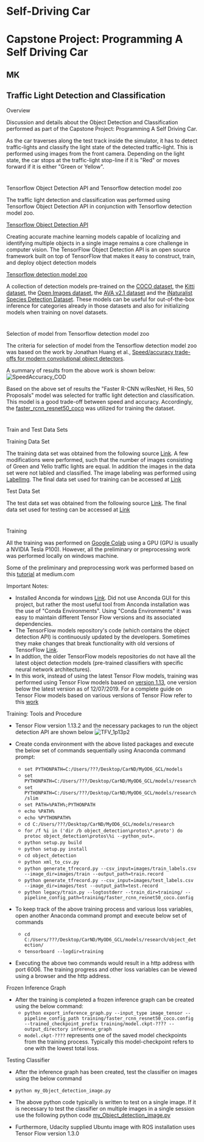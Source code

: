 # **Self-Driving Car**
# **Capstone Project: Programming A Self Driving Car**

## MK

## Traffic Light Detection and Classification

Overview

Discussion and details about the Object Detection and Classification performed as part of the Capstone Project: Programming A Self Driving Car.

As the car traverses along the test track inside the simulator, it has to detect traffic-lights and classify the light state of the detected traffic-light. This is performed using images from the front camera. Depending on the light state, the car stops at the traffic-light stop-line if it is "Red" or moves forward if it is either "Green or Yellow".

[//]: # (Image References)

[image1]: ./Writeup_IV/SpeedAccuracy_COD.png "SpeedAccuracy_COD"
[image2]: ./Writeup_IV/TFV_1p13p2.png "TFV_1p13p2"


#
Tensorflow Object Detection API and Tensorflow detection model zoo

The traffic light detection and classification was performed using Tensorflow Object Detection API in conjunction with Tensorflow detection model zoo. 

[Tensorflow Object Detection API](https://github.com/tensorflow/models/tree/master/research/object_detection)

Creating accurate machine learning models capable of localizing and identifying multiple objects in a single image remains a core challenge in computer vision. The TensorFlow Object Detection API is an open source framework built on top of TensorFlow that makes it easy to construct, train, and deploy object detection models

[Tensorflow detection model zoo](https://github.com/tensorflow/models/blob/master/research/object_detection/g3doc/detection_model_zoo.md)

A collection of detection models pre-trained on the [COCO
dataset](http://mscoco.org), the [Kitti dataset](http://www.cvlibs.net/datasets/kitti/),
the [Open Images dataset](https://github.com/openimages/dataset), the
[AVA v2.1 dataset](https://research.google.com/ava/) and the
[iNaturalist Species Detection Dataset](https://github.com/visipedia/inat_comp/blob/master/2017/README.md#bounding-boxes).
These models can be useful for out-of-the-box inference for categories already in those datasets  and also for initializing models when training on novel datasets.

#
Selection of model from Tensorflow detection model zoo

The criteria for selection of model from the Tensorflow detection model zoo was based on the work by Jonathan Huang et al.,
[Speed/accuracy trade-offs for modern convolutional object detectors](https://arxiv.org/pdf/1611.10012.pdf).
 
 A summary of results from the above work is shown below:
![][image1]

Based on the above set of results the "Faster R-CNN w/ResNet, Hi Res, 50 Proposals" model was selected for traffic light detection and classification. This model is a good trade-off between speed and accuracy. Accordingly, the [faster_rcnn_resnet50_coco](http://download.tensorflow.org/models/object_detection/faster_rcnn_resnet50_coco_2018_01_28.tar.gz) was utilized for training the dataset.

#
Train and Test Data Sets

Training Data Set

The training data set was obtained from the following source [Link](https://github.com/coldKnight/TrafficLight_Detection-TensorFlowAPI). A few modifications were performed, such that the number of images consisting of Green and Yello traffic lights are equal. In addition the images in the data set were not labled and classified. The image labeling was performed using [LabelImg](https://github.com/tzutalin/labelImg). The final data set used for training can be accessed at [Link](https://drive.google.com/open?id=1kDV6NReRehsExP-mdMYqoYGszpVZhaEp)

Test Data Set

The test data set was obtained from the following source [Link](https://github.com/alex-lechner/Traffic-Light-Classification). The final data set used for testing can be accessed at [Link](https://drive.google.com/open?id=1cg_Owcn-nXXpufHn2g6D7ElVE65ZWqag)

#
Training

All the training was performed on [Google Colab](https://colab.research.google.com/notebooks/welcome.ipynb) using a GPU (GPU is usually a NVIDIA Tesla P100). However, all the preliminary or preprocessing work was performed locally on windows machine.

Some of the preliminary and preprocessing work was performed based on this [tutorial](https://medium.com/object-detection-using-tensorflow-and-coco-pre/object-detection-using-tensorflow-and-coco-pre-trained-models-5d8386019a8) at medium.com

Important Notes:
- Installed Anconda for windows [Link](https://www.anaconda.com/distribution/). Did not use Anconda GUI for this project, but rather the most useful tool from Anconda installation was the use of "Conda Environments". Using "Conda Environments" it was easy to maintain different Tensor Flow versions and its associated dependencies.
- The TensorFlow models repository's code (which contains the object detection API) is continuously updated by the developers. Sometimes they make changes that break functionality with old versions of TensorFlow [Link](https://github.com/EdjeElectronics/TensorFlow-Object-Detection-API-Tutorial-Train-Multiple-Objects-Windows-10).
- In addtion, the older TensorFlow models repositories do not have all the latest object detection models (pre-trained classifiers with specific neural network architectures).
- In this work, instead of using the latest Tensor Flow models, training was performed using Tensor Flow models based on [version 1.13](https://github.com/tensorflow/models/tree/r1.13.0), one version below the latest version as of 12/07/2019. For a complete guide on Tensor Flow models based on various versions of Tensor Flow refer to this [work](https://github.com/EdjeElectronics/TensorFlow-Object-Detection-API-Tutorial-Train-Multiple-Objects-Windows-10)

Training: Tools and Procedure
- Tensor Flow version 1.13.2 and the necessary packages to run the object detection API are shown below
![][image2]
- Create conda environment with the above listed packages and execute the below set of commands sequentially using Anaconda command prompt:
  - `set PYTHONPATH=C:/Users/???/Desktop/CarND/MyOD6_GCL/models`
  - `set PYTHONPATH=C:/Users/???/Desktop/CarND/MyOD6_GCL/models/research`
  - `set PYTHONPATH=C:/Users/???/Desktop/CarND/MyOD6_GCL/models/research/slim`
  -  `set PATH=%PATH%;PYTHONPATH`
  - `echo %PATH%`
  - `echo %PYTHONPATH%`
  - `cd C:/Users/???/Desktop/CarND/MyOD6_GCL/models/research`
  - `for /f %i in ('dir /b object_detection\protos\*.proto') do protoc object_detection\protos\%i --python_out=.`
  - `python setup.py build`
  - `python setup.py install`
  - `cd object_detection`
  - `python xml_to_csv.py`
  - `python generate_tfrecord.py --csv_input=images/train_labels.csv --image_dir=images/train --output_path=train.record`
  - `python generate_tfrecord.py --csv_input=images/test_labels.csv --image_dir=images/test --output_path=test.record`
  - `python legacy/train.py --logtostderr --train_dir=training/ --pipeline_config_path=training/faster_rcnn_resnet50_coco.config`
  
- To keep track of the above training process and various loss variables, open another Anaconda command prompt and execute below set of commands
  - `cd C:/Users/???/Desktop/CarND/MyOD6_GCL/models/research/object_detection/`
  - `tensorboard --logdir=training`
- Executing the above two commands would result in a http address with port 6006. The training progress and other loss variables can be viewed using a browser and the http address.

Frozen Inference Graph
- After the training is completed a frozen inference graph can be created using the below command:
  - `python export_inference_graph.py --input_type image_tensor --pipeline_config_path training/faster_rcnn_resnet50_coco.config --trained_checkpoint_prefix training/model.ckpt-???? --output_directory inference_graph`
  - `model.ckpt-????` represents one of the saved model checkpoints from the training process. Typically this model-checkpoint refers to one with the lowest total loss.

Testing Classifier
- After the inference graph has been created, test the classifier on images using the below command
- `python my_Object_detection_image.py`
- The above python code typically is written to test on a single image. If it is necessary to test the classifier on multiple images in a single session use the following python code [my_Object_detection_image.py](https://drive.google.com/open?id=1D4pAmQ_Cauqpcxp0hO5u5u3_YuXcupnk)

- Furthermore, Udacity supplied Ubuntu image with ROS installation uses Tensor Flow version 1.3.0

